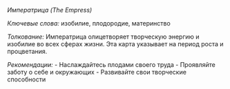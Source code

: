 *Императрица \(The Empress\)*

*Ключевые слова:* изобилие, плодородие, материнство

*Толкование:* 
Императрица олицетворяет творческую энергию и изобилие во всех сферах жизни\. Эта карта указывает на период роста и процветания\.

*Рекомендации:*
\- Наслаждайтесь плодами своего труда
\- Проявляйте заботу о себе и окружающих
\- Развивайте свои творческие способности
